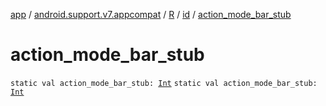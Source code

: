 [app](../../../index.md) / [android.support.v7.appcompat](../../index.md) / [R](../index.md) / [id](index.md) / [action_mode_bar_stub](.)

# action_mode_bar_stub

`static val action_mode_bar_stub: `[`Int`](https://kotlinlang.org/api/latest/jvm/stdlib/kotlin/-int/index.html)
`static val action_mode_bar_stub: `[`Int`](https://kotlinlang.org/api/latest/jvm/stdlib/kotlin/-int/index.html)